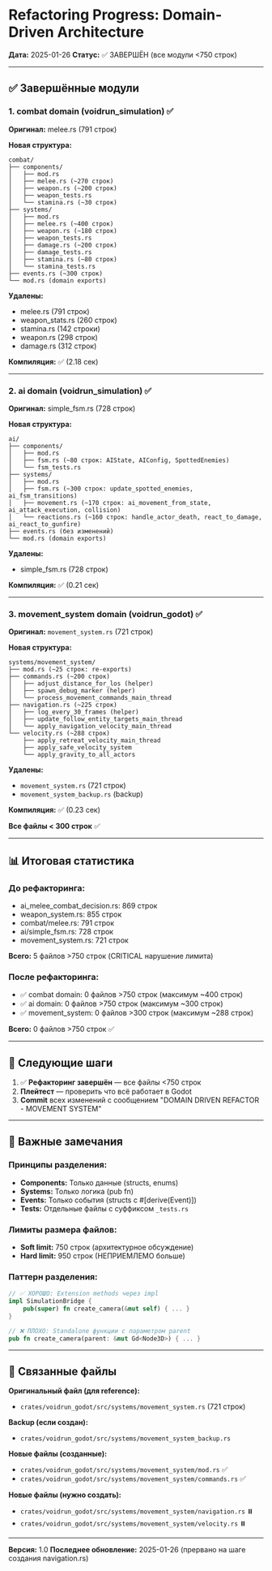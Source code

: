 # Refactoring Progress: Domain-Driven Architecture

**Дата:** 2025-01-26
**Статус:** ✅ ЗАВЕРШЁН (все модули <750 строк)

---

## ✅ Завершённые модули

### 1. combat domain (voidrun_simulation) ✅
**Оригинал:** melee.rs (791 строк)

**Новая структура:**
```
combat/
├── components/
│   ├── mod.rs
│   ├── melee.rs (~270 строк)
│   ├── weapon.rs (~200 строк)
│   ├── weapon_tests.rs
│   └── stamina.rs (~30 строк)
├── systems/
│   ├── mod.rs
│   ├── melee.rs (~400 строк)
│   ├── weapon.rs (~180 строк)
│   ├── weapon_tests.rs
│   ├── damage.rs (~200 строк)
│   ├── damage_tests.rs
│   ├── stamina.rs (~80 строк)
│   └── stamina_tests.rs
├── events.rs (~300 строк)
└── mod.rs (domain exports)
```

**Удалены:**
- melee.rs (791 строк)
- weapon_stats.rs (260 строк)
- stamina.rs (142 строки)
- weapon.rs (298 строк)
- damage.rs (312 строк)

**Компиляция:** ✅ (2.18 сек)

---

### 2. ai domain (voidrun_simulation) ✅
**Оригинал:** simple_fsm.rs (728 строк)

**Новая структура:**
```
ai/
├── components/
│   ├── mod.rs
│   ├── fsm.rs (~80 строк: AIState, AIConfig, SpottedEnemies)
│   └── fsm_tests.rs
├── systems/
│   ├── mod.rs
│   ├── fsm.rs (~300 строк: update_spotted_enemies, ai_fsm_transitions)
│   ├── movement.rs (~170 строк: ai_movement_from_state, ai_attack_execution, collision)
│   └── reactions.rs (~160 строк: handle_actor_death, react_to_damage, ai_react_to_gunfire)
├── events.rs (без изменений)
└── mod.rs (domain exports)
```

**Удалены:**
- simple_fsm.rs (728 строк)

**Компиляция:** ✅ (0.21 сек)

---

### 3. movement_system domain (voidrun_godot) ✅

**Оригинал:** `movement_system.rs` (721 строк)

**Новая структура:**
```
systems/movement_system/
├── mod.rs (~25 строк: re-exports)
├── commands.rs (~200 строк)
│   ├── adjust_distance_for_los (helper)
│   ├── spawn_debug_marker (helper)
│   └── process_movement_commands_main_thread
├── navigation.rs (~225 строк)
│   ├── log_every_30_frames (helper)
│   ├── update_follow_entity_targets_main_thread
│   └── apply_navigation_velocity_main_thread
└── velocity.rs (~288 строк)
    ├── apply_retreat_velocity_main_thread
    ├── apply_safe_velocity_system
    └── apply_gravity_to_all_actors
```

**Удалены:**
- `movement_system.rs` (721 строк)
- `movement_system_backup.rs` (backup)

**Компиляция:** ✅ (0.23 сек)

**Все файлы < 300 строк** ✅

---

## 📊 Итоговая статистика

### До рефакторинга:
- ai_melee_combat_decision.rs: 869 строк
- weapon_system.rs: 855 строк
- combat/melee.rs: 791 строк
- ai/simple_fsm.rs: 728 строк
- movement_system.rs: 721 строк

**Всего:** 5 файлов >750 строк (CRITICAL нарушение лимита)

### После рефакторинга:
- ✅ combat domain: 0 файлов >750 строк (максимум ~400 строк)
- ✅ ai domain: 0 файлов >750 строк (максимум ~300 строк)
- ✅ movement_system: 0 файлов >300 строк (максимум ~288 строк)

**Всего:** 0 файлов >750 строк ✅

---

## 🚀 Следующие шаги

1. ✅ **Рефакторинг завершён** — все файлы <750 строк
2. **Плейтест** — проверить что всё работает в Godot
3. **Commit** всех изменений с сообщением "DOMAIN DRIVEN REFACTOR - MOVEMENT SYSTEM"

---

## 📝 Важные замечания

### Принципы разделения:
- **Components:** Только данные (structs, enums)
- **Systems:** Только логика (pub fn)
- **Events:** Только события (structs с #[derive(Event)])
- **Tests:** Отдельные файлы с суффиксом `_tests.rs`

### Лимиты размера файлов:
- **Soft limit:** 750 строк (архитектурное обсуждение)
- **Hard limit:** 950 строк (НЕПРИЕМЛЕМО больше)

### Паттерн разделения:
```rust
// ✅ ХОРОШО: Extension methods через impl
impl SimulationBridge {
    pub(super) fn create_camera(&mut self) { ... }
}

// ❌ ПЛОХО: Standalone функции с параметром parent
pub fn create_camera(parent: &mut Gd<Node3D>) { ... }
```

---

## 🔗 Связанные файлы

**Оригинальный файл (для reference):**
- `crates/voidrun_godot/src/systems/movement_system.rs` (721 строк)

**Backup (если создан):**
- `crates/voidrun_godot/src/systems/movement_system_backup.rs`

**Новые файлы (созданные):**
- `crates/voidrun_godot/src/systems/movement_system/mod.rs` ✅
- `crates/voidrun_godot/src/systems/movement_system/commands.rs` ✅

**Новые файлы (нужно создать):**
- `crates/voidrun_godot/src/systems/movement_system/navigation.rs` ⏸️
- `crates/voidrun_godot/src/systems/movement_system/velocity.rs` ⏸️

---

**Версия:** 1.0
**Последнее обновление:** 2025-01-26 (прервано на шаге создания navigation.rs)
